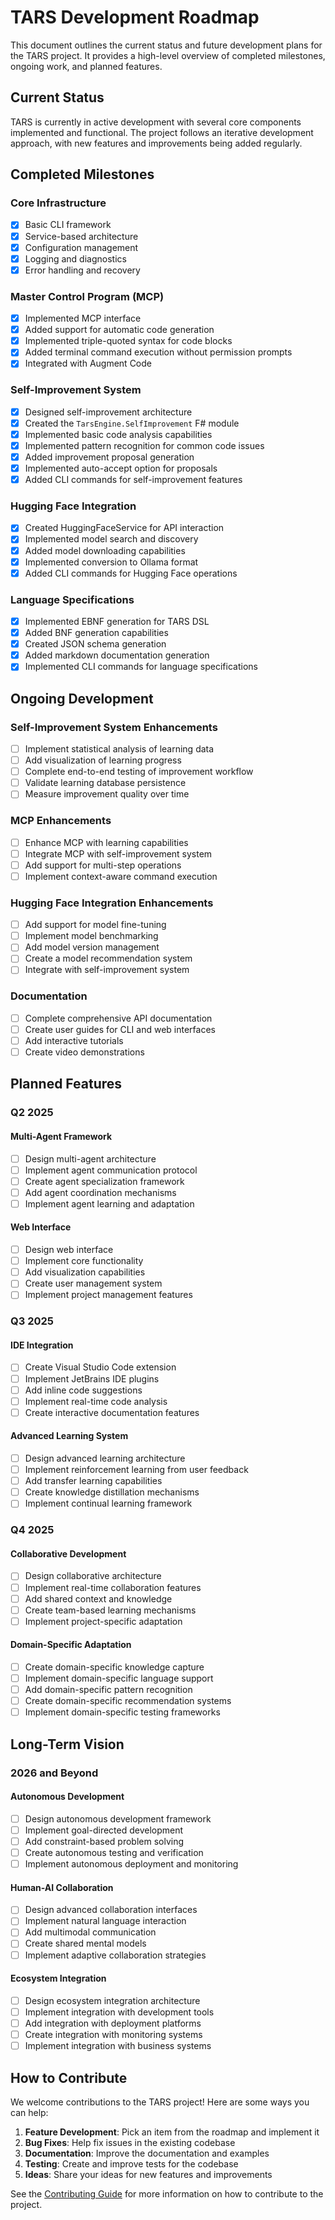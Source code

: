 # TARS Development Roadmap

This document outlines the current status and future development plans for the TARS project. It provides a high-level overview of completed milestones, ongoing work, and planned features.

## Current Status

TARS is currently in active development with several core components implemented and functional. The project follows an iterative development approach, with new features and improvements being added regularly.

## Completed Milestones

### Core Infrastructure

- [x] Basic CLI framework
- [x] Service-based architecture
- [x] Configuration management
- [x] Logging and diagnostics
- [x] Error handling and recovery

### Master Control Program (MCP)

- [x] Implemented MCP interface
- [x] Added support for automatic code generation
- [x] Implemented triple-quoted syntax for code blocks
- [x] Added terminal command execution without permission prompts
- [x] Integrated with Augment Code

### Self-Improvement System

- [x] Designed self-improvement architecture
- [x] Created the `TarsEngine.SelfImprovement` F# module
- [x] Implemented basic code analysis capabilities
- [x] Implemented pattern recognition for common code issues
- [x] Added improvement proposal generation
- [x] Implemented auto-accept option for proposals
- [x] Added CLI commands for self-improvement features

### Hugging Face Integration

- [x] Created HuggingFaceService for API interaction
- [x] Implemented model search and discovery
- [x] Added model downloading capabilities
- [x] Implemented conversion to Ollama format
- [x] Added CLI commands for Hugging Face operations

### Language Specifications

- [x] Implemented EBNF generation for TARS DSL
- [x] Added BNF generation capabilities
- [x] Created JSON schema generation
- [x] Added markdown documentation generation
- [x] Implemented CLI commands for language specifications

## Ongoing Development

### Self-Improvement System Enhancements

- [ ] Implement statistical analysis of learning data
- [ ] Add visualization of learning progress
- [ ] Complete end-to-end testing of improvement workflow
- [ ] Validate learning database persistence
- [ ] Measure improvement quality over time

### MCP Enhancements

- [ ] Enhance MCP with learning capabilities
- [ ] Integrate MCP with self-improvement system
- [ ] Add support for multi-step operations
- [ ] Implement context-aware command execution

### Hugging Face Integration Enhancements

- [ ] Add support for model fine-tuning
- [ ] Implement model benchmarking
- [ ] Add model version management
- [ ] Create a model recommendation system
- [ ] Integrate with self-improvement system

### Documentation

- [ ] Complete comprehensive API documentation
- [ ] Create user guides for CLI and web interfaces
- [ ] Add interactive tutorials
- [ ] Create video demonstrations

## Planned Features

### Q2 2025

#### Multi-Agent Framework

- [ ] Design multi-agent architecture
- [ ] Implement agent communication protocol
- [ ] Create agent specialization framework
- [ ] Add agent coordination mechanisms
- [ ] Implement agent learning and adaptation

#### Web Interface

- [ ] Design web interface
- [ ] Implement core functionality
- [ ] Add visualization capabilities
- [ ] Create user management system
- [ ] Implement project management features

### Q3 2025

#### IDE Integration

- [ ] Create Visual Studio Code extension
- [ ] Implement JetBrains IDE plugins
- [ ] Add inline code suggestions
- [ ] Implement real-time code analysis
- [ ] Create interactive documentation features

#### Advanced Learning System

- [ ] Design advanced learning architecture
- [ ] Implement reinforcement learning from user feedback
- [ ] Add transfer learning capabilities
- [ ] Create knowledge distillation mechanisms
- [ ] Implement continual learning framework

### Q4 2025

#### Collaborative Development

- [ ] Design collaborative architecture
- [ ] Implement real-time collaboration features
- [ ] Add shared context and knowledge
- [ ] Create team-based learning mechanisms
- [ ] Implement project-specific adaptation

#### Domain-Specific Adaptation

- [ ] Create domain-specific knowledge capture
- [ ] Implement domain-specific language support
- [ ] Add domain-specific pattern recognition
- [ ] Create domain-specific recommendation systems
- [ ] Implement domain-specific testing frameworks

## Long-Term Vision

### 2026 and Beyond

#### Autonomous Development

- [ ] Design autonomous development framework
- [ ] Implement goal-directed development
- [ ] Add constraint-based problem solving
- [ ] Create autonomous testing and verification
- [ ] Implement autonomous deployment and monitoring

#### Human-AI Collaboration

- [ ] Design advanced collaboration interfaces
- [ ] Implement natural language interaction
- [ ] Add multimodal communication
- [ ] Create shared mental models
- [ ] Implement adaptive collaboration strategies

#### Ecosystem Integration

- [ ] Design ecosystem integration architecture
- [ ] Implement integration with development tools
- [ ] Add integration with deployment platforms
- [ ] Create integration with monitoring systems
- [ ] Implement integration with business systems

## How to Contribute

We welcome contributions to the TARS project! Here are some ways you can help:

1. **Feature Development**: Pick an item from the roadmap and implement it
2. **Bug Fixes**: Help fix issues in the existing codebase
3. **Documentation**: Improve the documentation and examples
4. **Testing**: Create and improve tests for the codebase
5. **Ideas**: Share your ideas for new features and improvements

See the [Contributing Guide](contributing.md) for more information on how to contribute to the project.

